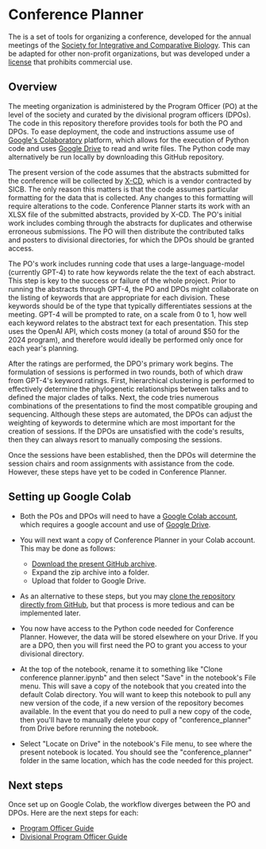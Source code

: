 # Conference Planner

The is a set of tools for organizing a conference, developed for the annual meetings of the [Society for Integrative and Comparative Biology](https://sicb.org). This can be adapted for other non-profit organizations, but was developed under a [license](LICENSE) that prohibits commercial use.

## Overview 

The meeting organization is administered by the Program Officer (PO) at the level of the society and curated by the divisional program officers (DPOs). The code in this repository therefore provides tools for both the PO and DPOs. To ease deployment, the code and instructions assume use of [Google's Colaboratory](https://colab.research.google.com) platform, which allows for the execution of Python code and uses [Google Drive](https://drive.google.com) to read and write files.  The Python code may alternatively be run locally by downloading this GitHub repository. 

The present version of the code assumes that the abstracts submitted for the conference will be collected by [X-CD](https://www.x-cd.com), which is a vendor contracted by SICB. The only reason this matters is that the code assumes particular formatting for the data that is collected. 
Any changes to this formatting will require alterations to the code. Conference Planner starts its work with an XLSX file of the submitted abstracts, provided by X-CD. The PO's initial work includes combing through the abstracts for duplicates and otherwise erroneous submissions. 
The PO will then distribute the contributed talks and posters to divisional directories, for which the DPOs should be granted access. 

The PO's work includes running code that uses a large-language-model (currently GPT-4) to rate how keywords relate the the text of each abstract. This step is key to the success or failure of the whole project. Prior to running the abstracts through GPT-4, the PO and DPOs might collaborate on the listing of keywords that are appropriate for each division. These keywords should be of the type that typically differentiates sessions at the meeting. GPT-4 will be prompted to rate, on a scale from 0 to 1, how well each keyword relates to the abstract text for each presentation. This step uses the OpenAI API, which costs money (a total of around $50 for the 2024 program), and therefore would ideally be performed only once for each year's planning.

After the ratings are performed, the DPO's primary work begins. The formulation of sessions is performed in two rounds, both of which draw from GPT-4's keyword ratings. First, hierarchical clustering is performed to effectively determine the phylogenetic relationships between talks and to defined the major clades of talks. Next, the code tries numerous combinations of the presentations to find the most compatible grouping and sequencing. Although these steps are automated, the DPOs can adjust the weighting of keywords to determine which are most important for the creation of sessions. If the DPOs are unsatisfied with the code's results, then they can always resort to manually composing the sessions.

Once the sessions have been established, then the DPOs will determine the session chairs and room assignments with assistance from the code. However, these steps have yet to be coded in Conference Planner.

## Setting up Google Colab

- Both the POs and DPOs will need to have a [Google Colab account](https://colab.research.google.com), which requires a google account and use of [Google Drive](https://drive.google.com).

- You will next want a copy of Conference Planner in your Colab account. This may be done as follows:
    - [Download the present GitHub archive](https://github.com/mmchenry/conference_planner/archive/refs/heads/main.zip).
    - Expand the zip archive into a folder.
    - Upload that folder to Google Drive. 

- As an alternative to these steps, but you may [clone the repository directly from GitHub](clone_github.md), but that process is more tedious and can be implemented later.

- You now have access to the Python code needed for Conference Planner. However, the data will be stored elsewhere on your Drive. If you are a DPO, then you will first need the PO to grant you access to your divisional directory.

- At the top of the notebook, rename it to something like "Clone conference planner.ipynb" and then select "Save" in the notebook's File menu. 
This will save a copy of the notebook that you created into the default Colab directory. You will want to keep this notebook to pull any new version of the code, if a new version of the repository becomes available. In the event that you do need to pull a new copy of the code, then you'll have to manually delete your copy of "conference_planner" from Drive before rerunning the notebook.

- Select "Locate on Drive" in the notebook's File menu, to see where the present notebook is located. 
You should see the "conference_planner" folder in the same location, which has the code needed for this project.

## Next steps 

Once set up on Google Colab, the workflow diverges between the PO and DPOs. Here are the next steps for each:

- [Program Officer Guide](Program%20Officer%20Guide.md)
- [Divisional Program Officer Guide](Divisional%20Program%20Officer%20Guide.md)







<!-- 1. [Group abstracts into sessions of 6-8 talks](docs/session_making.md).
1. [Scheduling:Assign each session to a date, time, and room.](docs/scheduling.md) -->
<!-- 1. [Upload resulting schedule to the X-CD database.](docs/download_upload.md). -->

<!-- ## Directory structure

The root path should include the following directories. Within each, there is a subdirectory for the year of the meeting to be organized:

- **source_data:** Has the downloaded abstracts xlsx file (e.g., "abstracts_123852.xlsx") and the list of keywords for each division ("keywords.xls").
- **intermediate_data:** Location for needed data files generated as part of the processing of the data.
- **output_data:** Files needed to compose the program saved here.


## Operating the code -->




